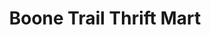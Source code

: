 ---
title: "Boone Trail Thrift Mart"
url: /fayetteville/boone-trail-thrift-mart/
shop: supermarket
---